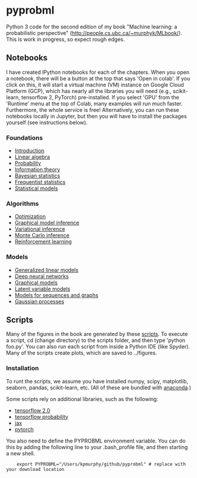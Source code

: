 # pyprobml
Python 3 code for the second edition of my book "Machine learning: a probabilistic perspective" (http://people.cs.ubc.ca/~murphyk/MLbook/). This is work in progress, so expect rough edges.

## Notebooks

I have created IPython notebooks for each of the chapters. When you open a notebook, there will be a button at the top that says 'Open in colab'. If you click on this, it will start a virtual machine (VM) instance on Google Cloud Platform (GCP), which has nearly all the libraries you will need (e.g., scikit-learn, tensorflow 2, PyTorch) pre-installed. If you select 'GPU' from the 'Runtime' menu at the top of Colab, many examples will run much faster. Furthermore, the whole service is free! Alternatively, you can run these notebooks locally in Jupyter, but then you will have to install the packages yourself (see instructions below).

### Foundations
* [Introduction](https://github.com/probml/pyprobml/blob/master/notebooks/intro/intro.ipynb)
* [Linear algebra](https://github.com/probml/pyprobml/blob/master/notebooks/linalg/linalg.ipynb)
* [Probability](https://github.com/probml/pyprobml/blob/master/notebooks/prob/prob.ipynb)
* [Information theory](https://github.com/probml/pyprobml/blob/master/notebooks/info/info.ipynb)
* [Bayesian statistics](https://github.com/probml/pyprobml/blob/master/notebooks/bayes/bayes.ipynb)
* [Frequentist statistics](https://github.com/probml/pyprobml/blob/master/notebooks/freq/freq.ipynb)
* [Statistical models](https://github.com/probml/pyprobml/blob/master/notebooks/statmod/statmod.ipynb)

### Algorithms
* [Optimization](https://github.com/probml/pyprobml/blob/master/notebooks/opt/opt.ipynb)
* [Graphical model inference](https://github.com/probml/pyprobml/blob/master/notebooks/pgminf/pgminf.ipynb)
* [Variational inference](https://github.com/probml/pyprobml/blob/master/notebooks/vi/vi.ipynb)   
* [Monte Carlo inference](https://github.com/probml/pyprobml/blob/master/notebooks/mc/mc.ipynb)
* [Reinforcement learning](https://github.com/probml/pyprobml/blob/master/notebooks/rl/rl.ipynb)

### Models
* [Generalized linear models](https://github.com/probml/pyprobml/blob/master/notebooks/glm/glm.ipynb)
* [Deep neural networks](https://github.com/probml/pyprobml/blob/master/notebooks/dnn/dnn.ipynb)
* [Graphical models](https://github.com/probml/pyprobml/blob/master/notebooks/pgm/pgm.ipynb)
* [Latent variable models](https://github.com/probml/pyprobml/blob/master/notebooks/lvm/lvm.ipynb)
* [Models for sequences and graphs](https://github.com/probml/pyprobml/blob/master/notebooks/seq/seq.ipynb)
* [Gaussian processes](https://github.com/probml/pyprobml/blob/master/notebooks/gp/gp.ipynb)


## Scripts

Many of the figures in the book are generated by these  [scripts](scripts). To execute a script, cd (change directory) to the scripts folder, and then type 'python foo.py'. You can also run each script from inside a Python IDE (like Spyder).
Many of the scripts create plots, which are saved to ../figures.



### Installation

To runt the scripts, we assume you have installed numpy, scipy, matplotlib, seaborn, pandas, scikit-learn, etc.
(All of these are bundled with [anaconda](https://www.anaconda.com/distribution/).)

Some scripts rely on additional libraries, such as the following: 
- [tensorflow 2.0](https://www.tensorflow.org/)
- [tensorflow probability](https://www.tensorflow.org/probability)
- [jax](https://github.com/google/jax)
- [pytorch](https://pytorch.org/)

You also need to define the PYPROBML environment variable.
You can do this by adding the following
line to your .bash_profile file, and then starting a new shell.
```
    export PYPROBML="/Users/kpmurphy/github/pyprobml" # replace with your download location
```
